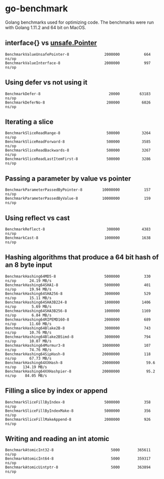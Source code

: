 # go-benchmark

Golang benchmarks used for optimizing code. The benchmarks were run with Golang 1.11.2 and 64 bit on MacOS.

## interface{} vs [unsafe.Pointer](https://golang.org/pkg/unsafe/#Pointer) 

```
BenchmarkValueUnsafePointer-8             	 2000000	       664 ns/op
BenchmarkValueInterface-8                 	 2000000	       997 ns/op
```

## Using defer vs not using it

```
BenchmarkDefer-8                          	   20000	     63183 ns/op
BenchmarkDeferNo-8                        	  200000	      6026 ns/op
```

## Iterating a slice

```
BenchmarkSliceReadRange-8                 	  500000	      3264 ns/op
BenchmarkSliceReadForward-8               	  500000	      3585 ns/op
BenchmarkSliceReadBackwards-8             	  500000	      3267 ns/op
BenchmarkSliceReadLastItemFirst-8         	  500000	      3286 ns/op
```

## Passing a parameter by value vs pointer

```
BenchmarkParameterPassedByPointer-8       	10000000	       157 ns/op
BenchmarkParameterPassedByValue-8         	10000000	       159 ns/op
```

## Using reflect vs cast

```
BenchmarkReflect-8                        	  300000	      4383 ns/op
BenchmarkCast-8                           	 1000000	      1638 ns/op
```

## Hashing algorithms that produce a 64 bit hash of an 8 byte input

```
BenchmarkHashing64MD5-8                   	 5000000	       330 ns/op	  24.19 MB/s
BenchmarkHashing64SHA1-8                  	 5000000	       401 ns/op	  19.94 MB/s
BenchmarkHashing64SHA256-8                	 3000000	       529 ns/op	  15.11 MB/s
BenchmarkHashing64SHA3B224-8              	 1000000	      1406 ns/op	   5.69 MB/s
BenchmarkHashing64SHA3B256-8              	 1000000	      1169 ns/op	   6.84 MB/s
BenchmarkHashing64RIPEMD160-8             	 2000000	       689 ns/op	  11.60 MB/s
BenchmarkHashing64Blake2B-8               	 3000000	       743 ns/op	  10.76 MB/s
BenchmarkHashing64Blake2BSimd-8           	 3000000	       794 ns/op	  10.07 MB/s
BenchmarkHashing64Murmur3-8               	10000000	       107 ns/op	  74.76 MB/s
BenchmarkHashing64SipHash-8               	20000000	       118 ns/op	  67.73 MB/s
BenchmarkHashing64XXHash-8                	20000000	        59.6 ns/op	 134.19 MB/s
BenchmarkHashing64XXHashpier-8            	20000000	        95.2 ns/op	  84.05 MB/s
```

## Filling a slice by index or append

```
BenchmarkSliceFillByIndex-8               	 5000000	       358 ns/op
BenchmarkSliceFillByIndexMake-8           	 5000000	       356 ns/op
BenchmarkSliceFillMakeAppend-8            	 2000000	       926 ns/op
```

## Writing and reading an int atomic

```
BenchmarkAtomicInt32-8                    	    5000	    365611 ns/op
BenchmarkAtomicInt64-8                    	    5000	    359317 ns/op
BenchmarkAtomicUintptr-8                  	    5000	    363894 ns/op
```
